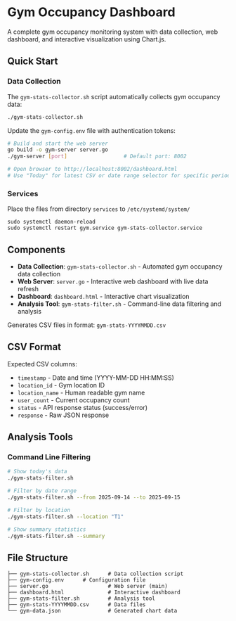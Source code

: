 # Gym Occupancy Dashboard

A complete gym occupancy monitoring system with data collection, web dashboard, and interactive visualization using Chart.js.

## Quick Start

### Data Collection

The `gym-stats-collector.sh` script automatically collects gym occupancy data:

```bash
./gym-stats-collector.sh
```

Update the `gym-config.env` file with authentication tokens:

```bash
# Build and start the web server
go build -o gym-server server.go
./gym-server [port]                  # Default port: 8002

# Open browser to http://localhost:8002/dashboard.html
# Use "Today" for latest CSV or date range selector for specific periods
```

### Services
Place the files from directory `services` to `/etc/systemd/system/`

```
sudo systemctl daemon-reload
sudo systemctl restart gym.service gym-stats-collector.service
```

## Components

- **Data Collection**: `gym-stats-collector.sh` - Automated gym occupancy data collection
- **Web Server**: `server.go` - Interactive web dashboard with live data refresh
- **Dashboard**: `dashboard.html` - Interactive chart visualization
- **Analysis Tool**: `gym-stats-filter.sh` - Command-line data filtering and analysis


Generates CSV files in format: `gym-stats-YYYYMMDD.csv`

## CSV Format

Expected CSV columns:
- `timestamp` - Date and time (YYYY-MM-DD HH:MM:SS)
- `location_id` - Gym location ID
- `location_name` - Human readable gym name
- `user_count` - Current occupancy count
- `status` - API response status (success/error)
- `response` - Raw JSON response

## Analysis Tools

### Command Line Filtering
```bash
# Show today's data
./gym-stats-filter.sh

# Filter by date range
./gym-stats-filter.sh --from 2025-09-14 --to 2025-09-15

# Filter by location
./gym-stats-filter.sh --location "T1"

# Show summary statistics
./gym-stats-filter.sh --summary
```


## File Structure

```
├── gym-stats-collector.sh      # Data collection script
├── gym-config.env      # Configuration file
├── server.go                   # Web server (main)
├── dashboard.html              # Interactive dashboard
├── gym-stats-filter.sh         # Analysis tool
├── gym-stats-YYYYMMDD.csv      # Data files
└── gym-data.json               # Generated chart data
```
